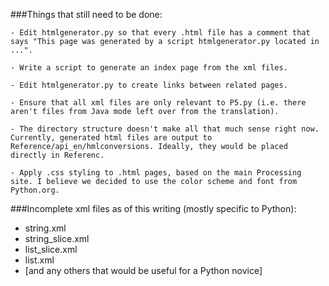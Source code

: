 ###Things that still need to be done:

    - Edit htmlgenerator.py so that every .html file has a comment that says "This page was generated by a script htmlgenerator.py located in ...". 

    - Write a script to generate an index page from the xml files. 

    - Edit htmlgenerator.py to create links between related pages.  
    
    - Ensure that all xml files are only relevant to P5.py (i.e. there aren't files from Java mode left over from the translation). 

    - The directory structure doesn't make all that much sense right now. Currently, generated html files are output to Reference/api_en/hmlconversions. Ideally, they would be placed directly in Referenc.

    - Apply .css styling to .html pages, based on the main Processing site. I believe we decided to use the color scheme and font from Python.org.

###Incomplete xml files as of this writing (mostly specific to Python):
   
- string.xml
- string_slice.xml
- list_slice.xml
- list.xml
- [and any others that would be useful for a Python novice]
